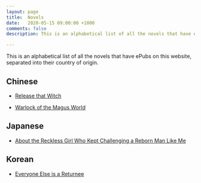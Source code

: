 ```yaml
---
layout: page
title:  Novels
date:   2020-05-15 09:00:00 +1000
comments: false
description: This is an alphabetical list of all the novels that have ePubs on this website, separated into their country of origin.

---
```

This is an alphabetical list of all the novels that have ePubs on this website, separated into their country of origin.

## Chinese

- [Release that Witch](/release-that-witch)

- [Warlock of the Magus World](/warlock-of-the-magus-world)

## Japanese

- [About the Reckless Girl Who Kept Challenging a Reborn Man Like Me](/about-the-reckless-girl-who-kept-challenging-a-reborn-man-like-me)

## Korean

- [Everyone Else is a Returnee](/everyone-else-is-a-returnee)